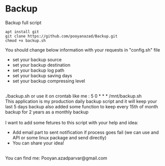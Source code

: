 # Backup
Backup full script</br>
```
apt install git
git clone https://github.com/pooyanazad/Backup.git
chmod +x backup.sh
```
You should change below information with your requests in "config.sh" file</br>
- set your backup source
- set your backup destination
- set your backup log path
- set your backup saving days
- set your backup compressing level</br>
</br>
./backup.sh or use it on crontab like me : 5 0 * * * /mnt/backup.sh 
</br>
This application is my production daily backup script and it will keep your last 5 days backup also added some function to keep every 15th of month backup for 2 years as a monthly backup</br>
</br>
I want to add some fetures to this script with your help and idea:</br>

- Add email part to sent notification if process goes fail (we can use and API or some linux package and send directly)
- You can share your idea!</br>
</br>
You can find me: Pooyan.azadparvar@gmail.com </br>
